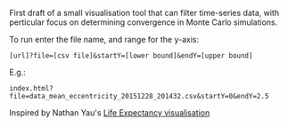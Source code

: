 First draft of a small visualisation tool that can filter time-series data, with perticular focus on determining convergence in Monte Carlo simulations.

To run enter the file name, and range for the y-axis:

    [url]?file=[csv file]&startY=[lower bound]&endY=[upper bound]

E.g.:

    index.html?file=data_mean_eccentricity_20151228_201432.csv&startY=0&endY=2.5

Inspired by Nathan Yau's [Life Expectancy visualisation](http://projects.flowingdata.com/life-expectancy/)